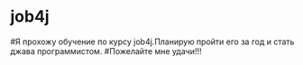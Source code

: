 # job4j
#Я прохожу обучение по курсу job4j.Планирую пройти его за год и стать джава программистом.
#Пожелайте мне удачи!!!